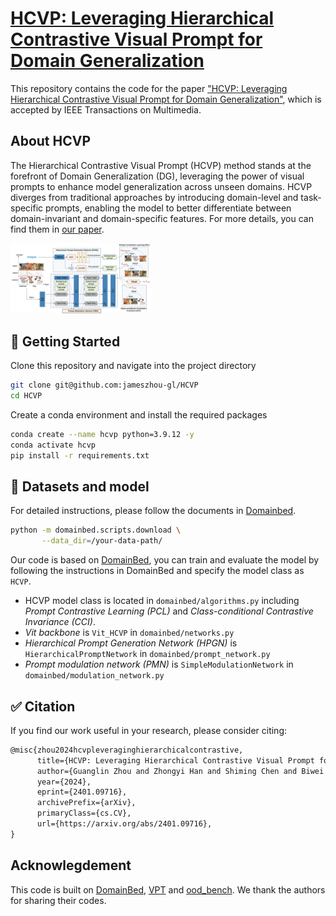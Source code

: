 # [HCVP: Leveraging Hierarchical Contrastive Visual Prompt for Domain Generalization](https://arxiv.org/pdf/2401.09716.pdf)

This repository contains the code for the paper ["HCVP: Leveraging Hierarchical Contrastive Visual Prompt for Domain Generalization"](https://arxiv.org/pdf/2401.09716.pdf), which is accepted by IEEE Transactions on Multimedia.

## About HCVP

The Hierarchical Contrastive Visual Prompt (HCVP) method stands at the forefront of Domain Generalization (DG), leveraging the power of visual prompts to enhance model generalization across unseen domains. HCVP diverges from traditional approaches by introducing domain-level and task-specific prompts, enabling the model to better differentiate between domain-invariant and domain-specific features.
For more details, you can find them in [our paper](https://arxiv.org/pdf/2401.09716.pdf).

<img src="images/Overview.png" alt="Overview" style="zoom:22%;" />



## 🐙 Getting Started

Clone this repository and navigate into the project directory

```bash
git clone git@github.com:jameszhou-gl/HCVP
cd HCVP
```

Create a conda environment and install the required packages
```bash
conda create --name hcvp python=3.9.12 -y
conda activate hcvp
pip install -r requirements.txt
```


## 🚀 Datasets and model

For detailed instructions, please follow the documents in [Domainbed](https://github.com/facebookresearch/DomainBed).

```bash
python -m domainbed.scripts.download \
       --data_dir=/your-data-path/
```


Our code is based on [DomainBed](https://github.com/facebookresearch/DomainBed), you can train and evaluate the model by following the instructions in DomainBed and specify the model class as `HCVP`.
- HCVP model class is located in `domainbed/algorithms.py` including *Prompt Contrastive Learning (PCL)* and *Class-conditional Contrastive Invariance (CCI)*.
- *Vit backbone* is `Vit_HCVP` in `domainbed/networks.py`
- *Hierarchical Prompt Generation Network (HPGN)* is `HierarchicalPromptNetwork` in `domainbed/prompt_network.py`
- *Prompt modulation network (PMN)* is `SimpleModulationNetwork` in `domainbed/modulation_network.py`


## :white_check_mark: Citation

If you find our work useful in your research, please consider citing:

```latex
@misc{zhou2024hcvpleveraginghierarchicalcontrastive,
      title={HCVP: Leveraging Hierarchical Contrastive Visual Prompt for Domain Generalization}, 
      author={Guanglin Zhou and Zhongyi Han and Shiming Chen and Biwei Huang and Liming Zhu and Tongliang Liu and Lina Yao and Kun Zhang},
      year={2024},
      eprint={2401.09716},
      archivePrefix={arXiv},
      primaryClass={cs.CV},
      url={https://arxiv.org/abs/2401.09716}, 
}
```

## Acknowlegdement

This code is built on [DomainBed](https://github.com/facebookresearch/DomainBed), [VPT](https://github.com/KMnP/vpt) and [ood_bench](https://github.com/ynysjtu/ood_bench). We thank the authors for sharing their codes.
